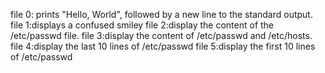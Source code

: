file 0: prints "Hello, World", followed by a new line to the standard output.
file 1:displays a confused smiley
file 2:display the content of the /etc/passwd file.
file 3:display the content of /etc/passwd and /etc/hosts.
file 4:display the last 10 lines of /etc/passwd
file 5:display the first 10 lines of /etc/passwd